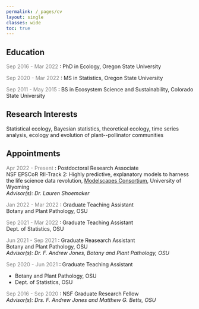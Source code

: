 ```yaml
---
permalink: /_pages/cv
layout: single
classes: wide
toc: true
---
```



## Education

<span style="color:grey;">Sep 2016 - Mar 2022</span> : PhD in Ecology, Oregon State University

<span style="color:grey;">Sep 2020 - Mar 2022</span> : MS in Statistics, Oregon State University

<span style="color:grey;">Sep 2011 - May 2015</span> : BS in Ecosystem Science and Sustainability, Colorado State University

## Research Interests

Statistical ecology, Bayesian statistics, theoretical ecology, time series analysis, ecology and evolution of plant--pollinator communities

## Appointments

<span style="color:grey;">Apr 2022 - Present</span> : Postdoctoral Research Associate<br>
NSF EPSCoR RII-Track 2: Highly predictive, explanatory models to harness the life science data revolution, [Modelscapes Consortium](https://microcollaborative.atlassian.net/wiki/spaces/MP/overview), University of Wyoming
<br>*Advisor(s): Dr. Lauren Shoemaker*

<span style="color:grey;">Jan 2022 - Mar 2022</span> : Graduate Teaching Assistant<br>
Botany and Plant Pathology, OSU

<span style="color:grey;">Sep 2021 - Mar 2022</span> : Graduate Teaching Assistant<br>
Dept. of Statistics, OSU

<span style="color:grey;">Jun 2021 - Sep 2021</span> : Graduate Reasearch Assistant<br>
Botany and Plant Pathology, OSU
<br>*Advisor(s): Dr. F. Andrew Jones, Botany and Plant Pathology, OSU*

<span style="color:grey;">Sep 2020 - Jun 2021</span> : Graduate Teaching Assistant<br>
- Botany and Plant Pathology, OSU<br>
- Dept. of Statistics, OSU

<span style="color:grey;">Sep 2016 - Sep 2020</span> : NSF Graduate Research Fellow<br>
*Advisor(s): Drs. F. Andrew Jones and Matthew G. Betts, OSU*








